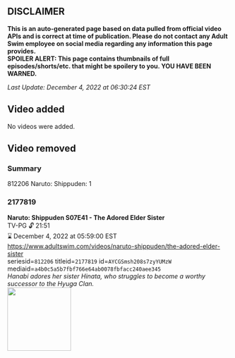 ## DISCLAIMER
**This is an auto-generated page based on data pulled from official video APIs and is correct at time of publication. Please do not contact any Adult Swim employee on social media regarding any information this page provides.**  
**SPOILER ALERT: This page contains thumbnails of full episodes/shorts/etc. that might be spoilery to you. YOU HAVE BEEN WARNED.**  

_Last Update: December 4, 2022 at 06:30:24 EST_
## Video added
No videos were added.  
## Video removed
### Summary
812206 Naruto: Shippuden: 1  
### 2177819
**Naruto: Shippuden S07E41 - The Adored Elder Sister**  
TV-PG 🔓 21:51  
⌛ December 4, 2022 at 05:59:00 EST  
https://www.adultswim.com/videos/naruto-shippuden/the-adored-elder-sister  
seriesid=`812206` titleid=`2177819` id=`AYCGSmsh208s7zyYUMzW` mediaid=`a4b0c5a5b7fbf766e64ab0078fbfacc240aee345`  
_Hanabi adores her sister Hinata, who struggles to become a worthy successor to the Hyuga Clan._  
<a href="https://media.cdn.adultswim.com/uploads/20220502/thumbnails/2_22521540554-NarutoShippuden_389_TheAdoredElderSister.png"><img src="https://media.cdn.adultswim.com/uploads/20220502/thumbnails/2_22521540554-NarutoShippuden_389_TheAdoredElderSister.png" height="144px" /></a>

